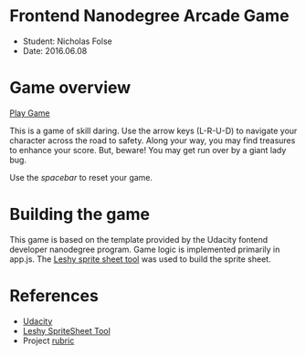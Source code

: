 Frontend Nanodegree Arcade Game
===============================

- Student: Nicholas Folse
- Date: 2016.06.08

Game overview
=============

[Play Game](http://nf1198.github.io/fend-arcade-game/)

This is a game of skill daring. Use the arrow keys (L-R-U-D) to
navigate your character across the road to safety. Along your
way, you may find treasures to enhance your score. But, beware!
You may get run over by a giant lady bug.

Use the _spacebar_ to reset your game.

Building the game
=================

This game is based on the template provided by the Udacity fontend
developer nanodegree program. Game logic is implemented primarily in
app.js. The [Leshy sprite sheet tool](https://www.leshylabs.com/apps/sstool/) was used to build the sprite sheet.

References
==========

- [Udacity](https://www.udacity.com/)
- [Leshy SpriteSheet Tool](https://www.leshylabs.com/apps/sstool/)
- Project [rubric](https://review.udacity.com/#!/projects/2696458597/rubric)
